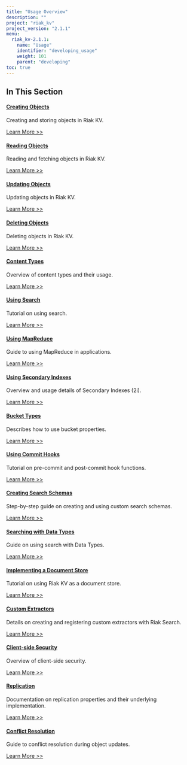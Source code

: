 ```yaml
---
title: "Usage Overview"
description: ""
project: "riak_kv"
project_version: "2.1.1"
menu:
  riak_kv-2.1.1:
    name: "Usage"
    identifier: "developing_usage"
    weight: 101
    parent: "developing"
toc: true
---
```


## In This Section

#### [Creating Objects](./creating-objects)

Creating and storing objects in Riak KV.

[Learn More >>](./creating-objects)

#### [Reading Objects](./reading-objects)

Reading and fetching objects in Riak KV.

[Learn More >>](./reading-objects)

#### [Updating Objects](./updating-objects)

Updating objects in Riak KV.

[Learn More >>](./updating-objects)

#### [Deleting Objects](./deleting-objects)

Deleting objects in Riak KV.

[Learn More >>](./deleting-objects)

#### [Content Types](./content-types)

Overview of content types and their usage.

[Learn More >>](./content-types)

#### [Using Search](./search)

Tutorial on using search.

[Learn More >>](./search)

#### [Using MapReduce](./mapreduce)

Guide to using MapReduce in applications.

[Learn More >>](./mapreduce)

#### [Using Secondary Indexes](./secondary-indexes)

Overview and usage details of Secondary Indexes (2i).

[Learn More >>](./secondary-indexes)

#### [Bucket Types](./bucket-types)

Describes how to use bucket properties.

[Learn More >>](./bucket-types)

#### [Using Commit Hooks](./commit-hooks)

Tutorial on pre-commit and post-commit hook functions.

[Learn More >>](./commit-hooks)

#### [Creating Search Schemas](./search-schemas)

Step-by-step guide on creating and using custom search schemas.

[Learn More >>](./search-schemas)

#### [Searching with Data Types](./searching-data-types)

Guide on using search with Data Types.

[Learn More >>](./searching-data-types)

#### [Implementing a Document Store](./document-store)

Tutorial on using Riak KV as a document store.

[Learn More >>](./document-store)

#### [Custom Extractors](./custom-extractors)

Details on creating and registering custom extractors with Riak Search.

[Learn More >>](./custom-extractors)

#### [Client-side Security](./security)

Overview of client-side security.

[Learn More >>](./security)

#### [Replication](./replication)

Documentation on replication properties and their underlying implementation.

[Learn More >>](./replication)

#### [Conflict Resolution](./conflict-resolution)

Guide to conflict resolution during object updates.

[Learn More >>](./conflict-resolution)
